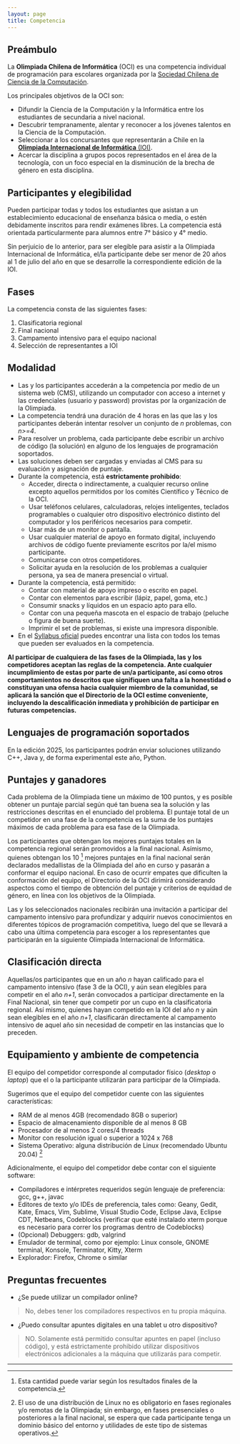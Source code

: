 ```yaml
---
layout: page
title: Competencia
---
```


## Preámbulo
La **Olimpiada Chilena de Informática** (OCI) es una competencia individual de programación para escolares organizada por la [Sociedad Chilena de Ciencia de la Computación](https://sccc.cl/).

Los principales objetivos de la OCI son:
* Difundir la Ciencia de la Computación y la Informática entre los estudiantes de secundaria a nivel nacional.
* Descubrir tempranamente, alentar y reconocer a los jóvenes talentos en la Ciencia de la Computación.
* Seleccionar a los concursantes que representarán a Chile en la [**Olimpiada Internacional de Informática** (IOI)](https://ioinformatics.org/).
* Acercar la disciplina a grupos pocos representados en el área de la tecnología, con un foco especial en la disminución de la brecha de género en esta disciplina.

## Participantes y elegibilidad
Pueden participar todas y todos los estudiantes que asistan a un establecimiento educacional de enseñanza básica o media, o estén debidamente inscritos para rendir exámenes libres. La competencia está orientada particularmente para alumnos entre 7° básico y 4° medio.

Sin perjuicio de lo anterior, para ser elegible para asistir a la Olimpiada Internacional de Informática, el/la participante debe ser menor de 20 años al 1 de julio del año en que se desarrolle la correspondiente edición de la IOI.

## Fases
La competencia consta de las siguientes fases:
1. Clasificatoria regional
2. Final nacional
3. Campamento intensivo para el equipo nacional
4. Selección de representantes a IOI

## Modalidad
* Las y los participantes accederán a la competencia por medio de un sistema web (CMS), utilizando un computador con acceso a internet y las credenciales (usuario y password) provistas por la organización de la Olimpiada.
* La competencia tendrá una duración de 4 horas en las que las y los participantes deberán intentar resolver un conjunto de *n* problemas, con *n>=4*.
* Para resolver un problema, cada participante debe escribir un archivo de código (la solución) en alguno de los lenguajes de programación soportados.
* Las soluciones deben ser cargadas y enviadas al CMS para su evaluación y asignación de puntaje.
* Durante la competencia, está **estrictamente prohibido**:
	* Acceder, directa o indirectamente, a cualquier recurso online excepto aquellos permitidos por los comités Científico y Técnico de la OCI.
	* Usar teléfonos celulares, calculadoras, relojes inteligentes, teclados programables o cualquier otro dispositivo electrónico distinto del computador y los periféricos necesarios para competir.
	* Usar más de un monitor o pantalla.
	* Usar cualquier material de apoyo en formato digital, incluyendo archivos de código fuente previamente escritos por la/el mismo participante.
	* Comunicarse con otros competidores.
	* Solicitar ayuda en la resolución de los problemas a cualquier persona, ya sea de manera presencial o virtual.
* Durante la competencia, está permitido:
	* Contar con material de apoyo impreso o escrito en papel.
	* Contar con elementos para escribir (lápiz, papel, goma, etc.)
	* Consumir snacks y líquidos en un espacio apto para ello.
	* Contar con una pequeña mascota en el espacio de trabajo (peluche o figura de buena suerte).
	* Imprimir el set de problemas, si existe una impresora disponible.
* En el [Syllabus oficial](https://github.com/OCIoficial/syllabus/releases/latest/download/oci-syllabus.pdf) puedes encontrar una lista con todos los temas que pueden ser evaluados en la competencia.

**Al participar de cualquiera de las fases de la Olimpiada, las y los competidores aceptan las reglas de la competencia. Ante cualquier incumplimiento de estas por parte de un/a participante, así como otros comportamientos no descritos que signifiquen una falta a la honestidad o constituyan una ofensa hacia cualquier miembro de la comunidad, se aplicará la sanción que el Directorio de la OCI estime conveniente, incluyendo la descalificación inmediata y prohibición de participar en futuras competencias.**

## Lenguajes de programación soportados
En la edición 2025, los participantes podrán enviar soluciones utilizando C++, Java y, de forma experimental este año, Python.

## Puntajes y ganadores
Cada problema de la Olimpiada tiene un máximo de 100 puntos, y es posible obtener un puntaje parcial según qué tan buena sea la solución y las restricciones descritas en el enunciado del problema. El puntaje total de un competidor en una fase de la competencia es la suma de los puntajes máximos de cada problema para esa fase de la Olimpiada.

Los participantes que obtengan los mejores puntajes totales en la competencia regional serán promovidos a la final nacional. Asímismo, quienes obtengan los 10 [^1] mejores puntajes en la final nacional serán declarados medallistas de la Olimpiada del año en curso y pasarán a conformar el equipo nacional. En caso de ocurrir empates que dificulten la conformación del equipo, el Directorio de la OCI dirimirá considerando aspectos como el tiempo de obtención del puntaje y criterios de equidad de género, en línea con los objetivos de la Olimpiada.

Las y los seleccionados nacionales recibirán una invitación a participar del campamento intensivo para profundizar y adquirir nuevos conocimientos en diferentes tópicos de programación competitiva, luego del que se llevará a cabo una última competencia para escoger a los representantes que participarán en la siguiente Olimpiada Internacional de Informática.

## Clasificación directa
Aquellas/os participantes que en un año *n* hayan calificado para el campamento intensivo (fase 3 de la OCI), y aún sean elegibles para competir en el año *n+1*, serán convocados a participar directamente en la Final Nacional, sin tener que competir por un cupo en la clasificatoria regional. Así mismo, quienes hayan competido en la IOI del año *n* y aún sean elegibles en el año *n+1*, clasificarán directamente al campamento intensivo de aquel año sin necesidad de competir en las instancias que lo preceden.

## Equipamiento y ambiente de competencia
El equipo del competidor corresponde al computador físico (*desktop* o *laptop*) que el o la participante utilizarán para participar de la Olimpiada.

Sugerimos que el equipo del competidor cuente con las siguientes características:
* RAM de al menos 4GB (recomendado 8GB o superior)
* Espacio de almacenamiento disponible de al menos 8 GB
* Procesador de al menos 2 cores/4 threads
* Monitor con resolución igual o superior a 1024 x 768
* Sistema Operativo: alguna distribución de Linux (recomendado Ubuntu 20.04) [^2]

Adicionalmente, el equipo del competidor debe contar con el siguiente software:
* Compiladores e intérpretes requeridos según lenguaje de preferencia: gcc, g++, javac
* Editores de texto y/o IDEs de preferencia, tales como: Geany, Gedit, Kate, Emacs, Vim, Sublime, Visual Studio Code, Eclipse Java, Eclipse CDT, Netbeans, Codeblocks (verificar que esté instalado xterm porque es necesario para correr los programas dentro de Codeblocks)
* (Opcional) Debuggers: gdb, valgrind
* Emulador de terminal, como por ejemplo: Linux console, GNOME terminal, Konsole, Terminator, Kitty, Xterm
* Explorador: Firefox, Chrome o similar

[^2]: El uso de una distribución de Linux no es obligatorio en fases regionales y/o remotas de la Olimpiada; sin embargo, en fases presenciales o posteriores a la final nacional, se espera que cada participante tenga un dominio básico del entorno y utilidades de este tipo de sistemas operativos.

## Preguntas frecuentes
- ¿Se puede utilizar un compilador online?
> No, debes tener los compiladores respectivos en tu propia máquina.

- ¿Puedo consultar apuntes digitales en una tablet u otro dispositivo?
> NO. Solamente está permitido consultar apuntes en papel (incluso código), y está estrictamente prohibido utilizar dispositivos electrónicos adicionales a la máquina que utilizarás para competir.

----

[^1]: Esta cantidad puede variar según los resultados finales de la competencia.

